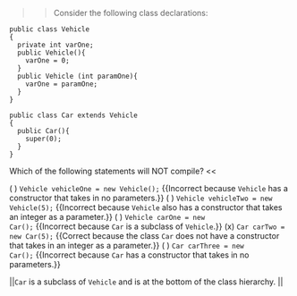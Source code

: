 >>Consider the following class declarations:</p>
<pre><code class="java language-java">public class Vehicle
{
  private int varOne;
  public Vehicle(){ 
    varOne = 0; 
  }
  public Vehicle (int paramOne){ 
    varOne = paramOne; 
  }
}
</code></pre>
<pre><code class="java language-java">public class Car extends Vehicle
{
  public Car(){ 
    super(0); 
  }
}
</code></pre>
<p>Which of the following statements will NOT compile? <<

( ) <code>Vehicle vehicleOne = new Vehicle();</code> {{Incorrect because <code>Vehicle</code> has a constructor that takes in no parameters.}}
( ) <code>Vehicle vehicleTwo = new Vehicle(5);</code> {{Incorrect because <code>Vehicle</code> also has a constructor that takes an integer as a parameter.}}
( ) <code>Vehicle carOne = new Car();</code> {{Incorrect because <code>Car</code> is a subclass of <code>Vehicle</code>.}}
(x) <code>Car carTwo = new Car(5);</code> {{Correct because the class <code>Car</code> does not have a constructor that takes in an integer as a parameter.}}
( ) <code>Car carThree = new Car();</code> {{Incorrect because <code>Car</code> has a constructor that takes in no parameters.}}

||<code>Car</code> is a subclass of <code>Vehicle</code> and is at the bottom of the class hierarchy. ||
